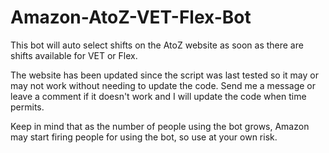 # Amazon-AtoZ-VET-Flex-Bot

This bot will auto select shifts on the AtoZ website as soon as there are shifts available for VET or Flex.

The website has been updated since the script was last tested so it may or may not work without needing to update the code. Send me a message or leave a comment if it doesn't work and I will update the code when time permits. 

Keep in mind that as the number of people using the bot grows, Amazon may start firing people for using the bot, so use at your own risk.
